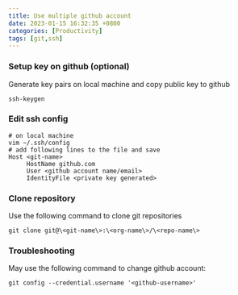 ```yaml
---
title: Use multiple github account
date: 2023-01-15 16:32:35 +0800
categories: [Productivity]
tags: [git,ssh]
---
```


### Setup key on github (optional)
Generate key pairs on local machine and copy public key to github
```
ssh-keygen
```

### Edit ssh config
```
# on local machine
vim ~/.ssh/config
# add following lines to the file and save
Host <git-name> 
     HostName github.com
     User <github account name/email>
     IdentityFile <private key generated>
```

### Clone repository
Use the following command to clone git repositories
```
git clone git@\<git-name\>:\<org-name\>/\<repo-name\>
```

### Troubleshooting
May use the following command to change github account:

```
git config --credential.username '<github-username>'
```